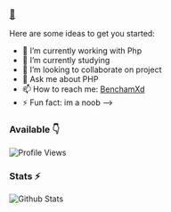 ### [👋](https://telegram.dog/indusbots)


Here are some ideas to get you started:

- 🔭 I’m currently working with Php
- 🌱 I’m currently studying
- 👯 I’m looking to collaborate on project
- 💬 Ask me about PHP
- 📫 How to reach me: [BenchamXd](https://telegram.me/Benchamxd)
- ⚡ Fun fact: im a noob
-->

### Available 👇


![Profile Views](https://hits.seeyoufarm.com/api/count/incr/badge.svg?url=https://github.com/Benchamxd/&title=Profile%20Views)


### Stats ⚡️

![Github Stats](https://github-readme-stats.vercel.app/api?username=Benchamxd&show_icons=true&title_color=333&icon_color=333&include_all_commits=true&theme=onedark&cache_seconds=86400)
